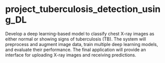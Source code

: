 # project_tuberculosis_detection_using_DL
Develop a deep learning-based model to classify chest X-ray images as either normal or showing signs of tuberculosis (TB). The system will preprocess and augment image data, train multiple deep learning models, and evaluate their performance. The final application will provide an interface for uploading X-ray images and receiving predictions.
